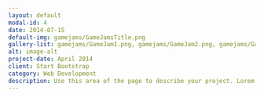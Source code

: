```yaml
---
layout: default
modal-id: 4
date: 2014-07-15
default-img: gamejams/GameJamsTitle.png
gallery-list: gamejams/GameJam1.png, gamejams/GameJam2.png, gamejams/GameJam3.png, gamejams/GameJam4.png, gamejams/GameJam5.png, gamejams/GameJam6.png, gamejams/GameJam7.png,
alt: image-alt
project-date: April 2014
client: Start Bootstrap
category: Web Development
description: Use this area of the page to describe your project. Lorem ipsum dolor sit amet, consectetur adipisicing elit. Mollitia neque assumenda ipsam nihil, molestias magnam, recusandae quos quis inventore quisquam velit asperiores, vitae? Reprehenderit soluta, eos quod consequuntur itaque. Nam.
---
```


